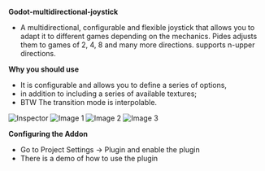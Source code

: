 **Godot-multidirectional-joystick**
- A multidirectional, configurable and flexible joystick that allows you to adapt it to different games depending on the mechanics. Pides adjusts them to games of 2, 4, 8 and many more directions. supports n-upper directions.

**Why you should use**
 - It is configurable and allows you to define a series of options,
 - in addition to including a series of available textures;
 - BTW The transition mode is interpolable.
   
![Inspector](https://raw.githubusercontent.com/JstnJrg/Godot_multidirectional_joystick/main/scr_sht/img_42046635044444.png)
![Image 1](https://raw.githubusercontent.com/JstnJrg/Godot_multidirectional_joystick/main/scr_sht/img_1009368603.png)
![Image 2](https://raw.githubusercontent.com/JstnJrg/Godot_multidirectional_joystick/main/scr_sht/img_1958655669.png)
![Image 3](https://raw.githubusercontent.com/JstnJrg/Godot_multidirectional_joystick/main/scr_sht/img_2660451553.png)


**Configuring the Addon**
 - Go to Project Settings -> Plugin and enable the plugin
 - There is a demo of how to use the plugin
